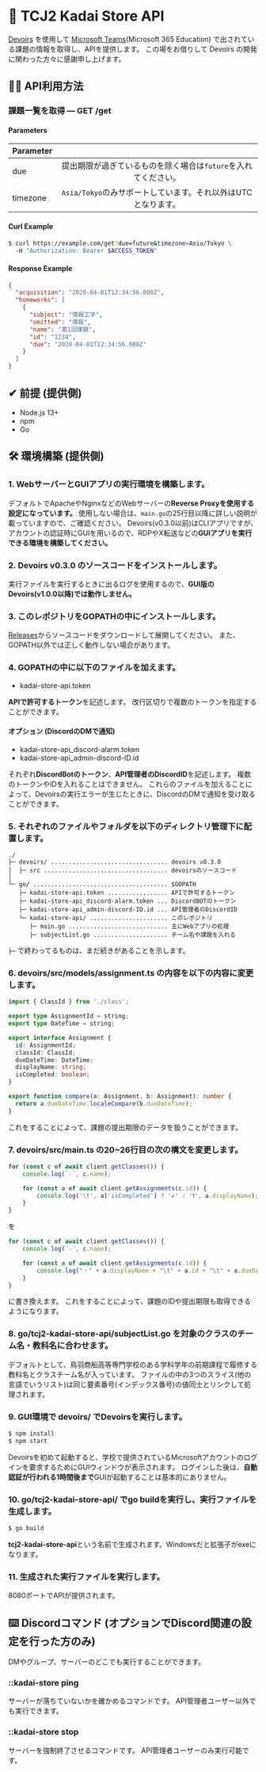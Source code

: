 # 🎒 TCJ2 Kadai Store API
[Devoirs](https://github.com/approvers/devoirs) を使用して [Microsoft Teams](https://www.microsoft.com/ja-jp/microsoft-365/microsoft-teams/group-chat-software/)(Microsoft 365 Education) で出されている課題の情報を取得し、APIを提供します。
この場をお借りして Devoirs の開発に関わった方々に感謝申し上げます。

## 👨‍💻 API利用方法
### 課題一覧を取得 — GET /get
#### Parameters
| Parameter |                                                           |
|:----------|:---------------------------------------------------------:|
| due       | 提出期限が過ぎているものを除く場合は`future`を入れてください。 |
| timezone  | `Asia/Tokyo`のみサポートしています。それ以外はUTCとなります。 |
#### Curl Example
```Bash
$ curl https://example.com/get?due=future&timezone=Asia/Tokyo \
  -H "Authorization: Bearer $ACCESS_TOKEN"
```
#### Response Example
```JSON
{
  "acquisition": "2020-04-01T12:34:56.000Z",
  "homeworks": [
    {
      "subject": "情報工学",
      "omitted": "情報",
      "name": "第1回課題",
      "id": "1234",
      "due": "2020-04-01T12:34:56.000Z"
    }
  ]
}
```

## ✔ 前提 (提供側)
- Node.js 13+
- npm
- Go

## 🛠 環境構築 (提供側)
### 1. WebサーバーとGUIアプリの実行環境を構築します。
デフォルトでApacheやNginxなどのWebサーバーの**Reverse Proxyを使用する設定になっています。** 使用しない場合は、``main.go``の25行目以降に詳しい説明が載っていますので、ご確認ください。
Devoirs(v0.3.0以前)はCLIアプリですが、アカウントの認証時にGUIを用いるので、RDPやX転送などの**GUIアプリを実行できる環境を構築してください。**

### 2. Devoirs v0.3.0 のソースコードをインストールします。
実行ファイルを実行するときに出るログを使用するので、**GUI版のDevoirs(v1.0.0以降)では動作しません。**

### 3. このレポジトリをGOPATHの中にインストールします。
[Releases](https://github.com/takara2314/tcj2-kadai-store-api/releases)からソースコードをダウンロードして展開してください。
また、GOPATH以外では正しく動作しない場合があります。

### 4. GOPATHの中に以下のファイルを加えます。
- kadai-store-api.token

**APIで許可するトークン**を記述します。
改行区切りで複数のトークンを指定することができます。

#### オプション (DiscordのDMで通知)
- kadai-store-api_discord-alarm.token
- kadai-store-api_admin-discord-ID.id

それぞれ**DiscordBotのトークン**、**API管理者のDiscordID**を記述します。
複数のトークンやIDを入れることはできません。
これらのファイルを加えることによって、Devoirsの実行エラーが生じたときに、DiscordのDMで通知を受け取ることができます。

### 5. それぞれのファイルやフォルダを以下のディレクトリ管理下に配置します。
```
./
├─ devoirs/ ................................. devoirs v0.3.0
│  ├─ src ................................... devoirsのソースコード
│
└─ go/ ...................................... $GOPATH
   ├─ kadai-store-api.token ................. APIで許可するトークン
   ├─ kadai-store-api_discord-alarm.token ... DiscordBOTのトークン
   ├─ kadai-store-api_admin-discord-ID.id ... API管理者のDiscordID
   └─ kadai-store-api/ ...................... このレポジトリ
      ├─ main.go ............................ 主にWebアプリの処理
      ├─ subjectList.go ..................... チーム名や課題を入れる
```
``├─`` で終わってるものは、まだ続きがあることを示します。

### 6. devoirs/src/models/assignment.ts の内容を以下の内容に変更します。
```TypeScript:main.ts
import { ClassId } from './class';

export type AssignmentId = string;
export type DateTime = string;

export interface Assignment {
  id: AssignmentId;
  classId: ClassId;
  dueDateTime: DateTime;
  displayName: string;
  isCompleted: boolean;
}

export function compare(a: Assignment, b: Assignment): number {
  return a.dueDateTime.localeCompare(b.dueDateTime);
}
```
これをすることによって、課題の提出期限のデータを扱うことができます。

### 7. devoirs/src/main.ts の20~26行目の次の構文を変更します。
```TypeScript:main.ts
for (const c of await client.getClasses()) {
	console.log(`-`, c.name);

	for (const a of await client.getAssignments(c.id)) {
		console.log('\t', a['isCompleted'] ? '✔' : '❗', a.displayName);
	}
}
```
を
```TypeScript:main.ts
for (const c of await client.getClasses()) {
	console.log(`-`, c.name);

	for (const a of await client.getAssignments(c.id)) {
		console.log("・" + a.displayName + "\t" + a.id + "\t" + a.dueDateTime);
	}
}
```
に書き換えます。
これをすることによって、課題のIDや提出期限も取得できるようになります。

### 8. go/tcj2-kadai-store-api/subjectList.go を対象のクラスのチーム名・教科名に合わせます。
デフォルトとして、鳥羽商船高等専門学校のある学科学年の前期課程で履修する教科名とクラスチーム名が入っています。
ファイルの中の3つのスライス(他の言語でいうリスト)は同じ要素番号(インデックス番号)の値同士とリンクして処理されます。

### 9. GUI環境で devoirs/ でDevoirsを実行します。
```Bash
$ npm install
$ npm start
```
Devoirsを初めて起動すると、学校で提供されているMicrosoftアカウントのログインを要求するためにGUIウィンドウが表示されます。
ログインした後は、**自動認証が行われる1時間後まで**GUIが起動することは基本的にありません。

### 10. go/tcj2-kadai-store-api/ でgo buildを実行し、実行ファイルを生成します。
```Bash
$ go build
```
**tcj2-kadai-store-api**という名前で生成されます。Windowsだと拡張子がexeになります。

### 11. 生成された実行ファイルを実行します。
8080ポートでAPIが提供されます。

## ⌨️ Discordコマンド (オプションでDiscord関連の設定を行った方のみ)
DMやグループ、サーバーのどこでも実行することができます。
### ::kadai-store ping
サーバーが落ちていないかを確かめるコマンドです。
API管理者ユーザー以外でも実行できます。
### ::kadai-store stop
サーバーを強制終了させるコマンドです。
API管理者ユーザーのみ実行可能です。